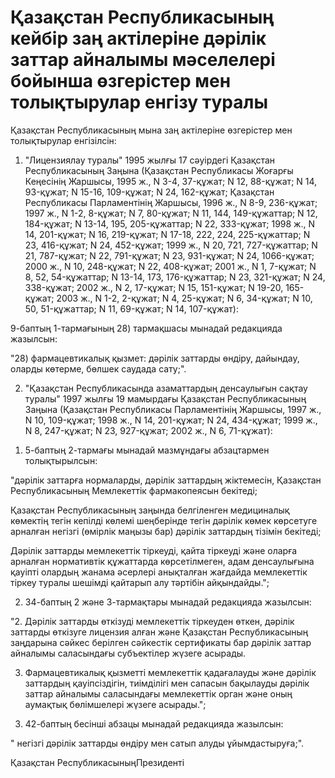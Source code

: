 # Қазақстан Республикасының кейбір заң актілеріне дәрілік заттар айналымы мәселелері бойынша өзгерістер мен толықтырулар енгізу туралы

Қазақстан Республикасының мына заң актілеріне өзгерістер мен толықтырулар енгізілсін:

1. "Лицензиялау туралы" 1995 жылғы 17 сәуірдегі Қазақстан Республикасының Заңына (Қазақстан Республикасы Жоғарғы Кеңесінің Жаршысы, 1995 ж., N 3-4, 37-құжат; N 12, 88-құжат; N 14, 93-құжат; N 15-16, 109-құжат; N 24, 162-құжат; Қазақстан Республикасы Парламентінің Жаршысы, 1996 ж., N 8-9, 236-құжат; 1997 ж., N 1-2, 8-құжат; N 7, 80-құжат; N 11, 144, 149-құжаттар; N 12, 184-құжат; N 13-14, 195, 205-құжаттар; N 22, 333-құжат; 1998 ж., N 14, 201-құжат; N 16, 219-құжат; N 17-18, 222, 224, 225-құжаттар; N 23, 416-құжат; N 24, 452-құжат; 1999 ж., N 20, 721, 727-құжаттар; N 21, 787-құжат; N 22, 791-құжат; N 23, 931-құжат; N 24, 1066-құжат; 2000 ж., N 10, 248-құжат; N 22, 408-құжат; 2001 ж., N 1, 7-құжат; N 8, 52, 54-құжаттар; N 13-14, 173, 176-құжаттар; N 23, 321-құжат; N 24, 338-құжат; 2002 ж., N 2, 17-құжат; N 15, 151-құжат; N 19-20, 165-құжат; 2003 ж., N 1-2, 2-құжат; N 4, 25-құжат; N 6, 34-құжат; N 10, 50, 51-құжаттар; N 11, 69-құжат; N 14, 107-құжат):

9-баптың 1-тармағының 28) тармақшасы мынадай редакцияда жазылсын:

"28) фармацевтикалық қызмет: дәрілік заттарды өндіру, дайындау, оларды көтерме, бөлшек саудада сату;".

2. "Қазақстан Республикасында азаматтардың денсаулығын сақтау туралы" 1997 жылғы 19 мамырдағы Қазақстан Республикасының Заңына (Қазақстан Республикасы Парламентінің Жаршысы, 1997 ж., N 10, 109-құжат; 1998 ж., N 14, 201-құжат; N 24, 434-құжат; 1999 ж., N 8, 247-құжат; N 23, 927-құжат; 2002 ж., N 6, 71-құжат):

1) 5-баптың 2-тармағы мынадай мазмұндағы абзацтармен толықтырылсын:

"дәрілік заттарға нормаларды, дәрілік заттардың жіктемесін, Қазақстан Республикасының Мемлекеттік фармакопеясын бекітеді;

Қазақстан Республикасының заңында белгіленген медициналық көмектің тегін кепілді көлемі шеңберінде тегін дәрілік көмек көрсетуге арналған негізгі (өмірлік маңызы бар) дәрілік заттардың тізімін бекітеді;

Дәрілік заттарды мемлекеттік тіркеуді, қайта тіркеуді және оларға арналған нормативтік құжаттарда көрсетілмеген, адам денсаулығына қауіпті олардың жанама әсерлері анықталған жағдайда мемлекеттік тіркеу туралы шешімді қайтарып алу тәртібін айқындайды.";

2) 34-баптың 2 және 3-тармақтары мынадай редакцияда жазылсын:

"2. Дәрілік заттарды өткізуді мемлекеттік тіркеуден өткен, дәрілік заттарды өткізуге лицензия алған және Қазақстан Республикасының заңдарына сәйкес берілген сәйкестік сертификаты бар дәрілік заттар айналымы саласындағы субъектілер жүзеге асырады.

3. Фармацевтикалық қызметті мемлекеттік қадағалауды және дәрілік заттардың қауіпсіздігін, тиімділігі мен сапасын бақылауды дәрілік заттар айналымы саласындағы мемлекеттік орган және оның аумақтық бөлімшелері жүзеге асырады.";

3) 42-баптың бесінші абзацы мынадай редакцияда жазылсын:

" негізгі дәрілік заттарды өндіру мен сатып алуды ұйымдастыруға;".

Қазақстан РеспубликасыныңПрезиденті

